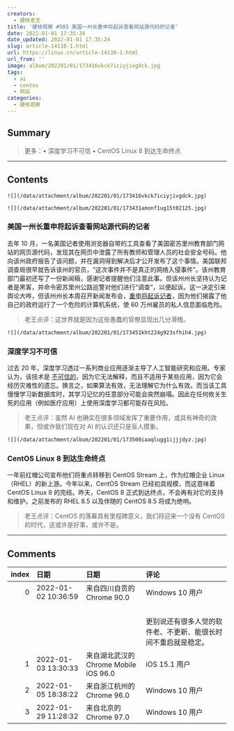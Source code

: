 ```yaml
---
creators:
  - 硬核老王
title: '硬核观察 #503 美国一州长重申将起诉查看网站源代码的记者'
date: 2022-01-01 17:35:24
date_updated: 2022-01-01 17:35:24
slug: article-14138-1.html
url: https://linux.cn/article-14138-1.html
url_from: ''
image: album/202201/01/173416vkck7iciyjivgdck.jpg
tags:
  - ai
  - centos
  - 网站
categories:
  - 硬核观察
---
```


## Summary

> 更多：• 深度学习不可信 • CentOS Linux 8 到达生命终点

***

<!-- more -->

## Contents

`![](/data/attachment/album/202201/01/173416vkck7iciyjivgdck.jpg)`

`![](/data/attachment/album/202201/01/173431amonf1ug15t02125.jpg)`

### 美国一州长重申将起诉查看网站源代码的记者

去年 10 月，一名美国记者使用浏览器自带的工具查看了美国密苏里州教育部门网站的网页源代码，发现其在网页中泄露了所有教师和管理人员的社会安全号码。他向该州政府报告了该问题，并在漏洞得到解决后才公开发布了这个事情。美国联邦调查局很早就告诉该州的官员，“这次事件并不是真正的网络入侵事件”。该州教育部门最初还写了一份新闻稿，感谢记者提醒他们注意此事。但该州州长坚持认为记者是黑客，并命令密苏里州公路巡警对他们进行“调查”，以便起诉。这一决定引来舆论大哗，但该州州长本周召开新闻发布会，[重申将起诉记者](https://www.theverge.com/2021/12/31/22861188/missouri-governor-mike-parson-hack-website-source-code)，因为他们揭露了他自己的政府运行了一个危险的计算机系统，使 60 万州雇员的私人信息面临危险。

> 
> 老王点评：这世界就是因为这些愚蠢的官僚显现出几分滑稽。
> 
> 
> 

`![](/data/attachment/album/202201/01/173451kht224g923sfhih4.jpg)`

### 深度学习不可信

过去 20 年，深度学习透过一系列商业应用逐渐主导了人工智能研究和应用。专家认为，该技术是 [不可信的](https://spectrum.ieee.org/deep-learning-cant-be-trusted)，因为它无法解释，而且不适用于某些应用，因为它会经历灾难性的遗忘。换言之，如果算法有效，无法理解它为什么有效。而当该工具慢慢学习新数据库时，其学习记忆的任意部分可能会突然崩塌。因此在任何攸关生死的应用（例如医疗应用）上使用深度学习都可能存在风险。

> 
> 老王点评：虽然 AI 也确实在很多领域发挥了重要作用，或具有神奇的效果，但或许我们现在对 AI 的认识还只是盲人摸象。
> 
> 
> 

`![](/data/attachment/album/202201/01/173500iaaqlugg1ijjjdyz.jpg)`

### CentOS Linux 8 到达生命终点

一年前红帽公司宣布他们将重点转移到 CentOS Stream 上，作为红帽企业 Linux（RHEL）的新上游。今年以来，CentOS Stream 已经初具规模，而这意味着 CentOS Linux 8 的完结。昨天，CentOS 8 正式到达终点，不会再有对它的支持和维护。之前发布的 RHEL 8.5 以及伴随的 CentOS 8.5 将成为绝响。

> 
> 老王点评：CentOS 的落幕具有里程碑意义，我们将迎来一个没有 CentOS 的时代，这或许是好事，或许不是。
> 
> 
>

***

## Comments

|   index | 日期                | 日期                                                | 评论                                                                                                                                                   |
|--------:|:--------------------|:----------------------------------------------------|:-------------------------------------------------------------------------------------------------------------------------------------------------------|
|       0 | 2022-01-02 10:36:59 | 来自四川自贡的 Chrome 90.0|Windows 10 用户          | 然而依然会处于并将长期处于有 CentOS 的时代，在新电脑都预装 Win7 的情况下，Win10 过了好几年才超过 Win7。<br />           |
|         |                     |                                                     | <br />                                                                                                                  |
|         |                     |                                                     | 更别说还有很多人觉的软件老、不更新、能很长时间不重启就是稳定。                                                                                         |
|       1 | 2022-01-03 13:30:33 | 来自湖北武汉的 Chrome Mobile iOS 96.0|iOS 15.1 用户 | 我建议你不要这么评价！ 前几天 中国把 阿里云也批评了，理由是直接把log4的漏洞提交给阿帕奇基金会！没有提前提交给有关部门。 |
|       2 | 2022-01-05 18:38:22 | 来自浙江杭州的 Chrome 96.0|Windows 10 用户          | 阿里云被批评是因为他作为网络安全威胁信息共享平台合作单位但没遵守规则, 这有问题吗                                        |
|       3 | 2022-01-29 11:28:32 | 来自北京的 Chrome 97.0|Windows 10 用户              | 有这么严重bug不提交给合作的有关部门，反而给外国组织，且不说这些组织有没有政府属性，单是这种事就值得批评了。             |
